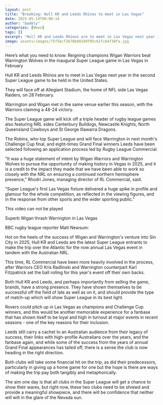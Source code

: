 ```yaml
---
layout: post
title: "Breaking: Hull KR and Leeds Rhinos to meet in Las Vegas"
date: 2025-05-14T00:00:14
author: "badely"
categories: [News]
tags: []
excerpt: "Hull KR and Leeds Rhinos are to meet in Las Vegas next year in the second Super League regular-season fixture to be played in the United States."
image: assets/images/75f5bcf2b70b80189f95c61fc64f38fa.jpg
---
```


Here’s what you need to know: Reigning champions Wigan Warriors beat Warrington Wolves in the inaugural Super League game in Las Vegas in February

Hull KR and Leeds Rhinos are to meet in Las Vegas next year in the second Super League game to be held in the United States.

They will face off at Allegiant Stadium, the home of NFL side Las Vegas Raiders, on 28 February.

Warrington and Wigan met in the same venue earlier this season, with the Warriors claiming a 48-24 victory.

The Super League game will kick off a triple header of rugby league games also featuring NRL sides Canterbury Bulldogs, Newcastle Knights, North Queensland Cowboys and St George Illawarra Dragons.

The Robins, who top Super League and will face Warrington in next month's Challenge Cup final, and eight-times Grand Final winners Leeds have been selected following an application process led by Rugby League Commercial.

"It was a huge statement of intent by Wigan Warriors and Warrington Wolves to pursue the opportunity of making history in Vegas in 2025, and it is a credit to the impact they made that we have been able to work so closely with the NRL on ensuring a continued northern hemisphere presence," Rhodri Jones, managing director of RL Commercial, said.

"Super League's first Las Vegas fixture delivered a huge spike in profile and glamour for the whole competition, as reflected in the viewing figures, and in the response from other sports and the wider sporting public."

This video can not be played

Superb Wigan thrash Warrington in Las Vegas

BBC rugby league reporter Matt Newsum:

Hot on the heels of the success of Wigan and Warrington's venture into Sin City in 2025, Hull KR and Leeds are the latest Super League entrants to make the trip over the Atlantic for the now annual Las Vegas event in tandem with the Australian NRL.

This time, RL Commercial have been more heavily involved in the process, after Warriors CEO Kris Radlinski and Warrington counterpart Karl Fitzpatrick set the ball rolling for this year's event off their own backs.

Both Hull KR and Leeds, and perhaps importantly from selling the game, brands, have a strong presence. They have shown themselves to be successful off the field of late as well as on it, and should provide the type of match-up which will show Super League in its best light.

Rovers could pitch up in Las Vegas as champions and Challenge Cup winners, and this would be another memorable experience for a fanbase that has shown itself to be loyal and high in turnout at major events in recent seasons - one of the key reasons for their inclusion.

Leeds still carry a cachet to an Australian audience from their legacy of success, their links with high-profile Australians over the years, and the fanbase again, and while some of the success from the years of annual Grand Final appearances has tailed off, there is a sense the club is now heading in the right direction.

Both clubs will take some financial hit on the trip, as did their predecessors, particularly in giving up a home game for one but the hope is there are ways of making the trip pay both tangibly and metaphorically.

The aim one day is that all clubs in the Super League will get a chance to show their wares, but right now, these two clubs need to be shrewd and provide a meaningful showpiece, and there will be confidence that neither will wilt in the glare of the Nevada sun.


